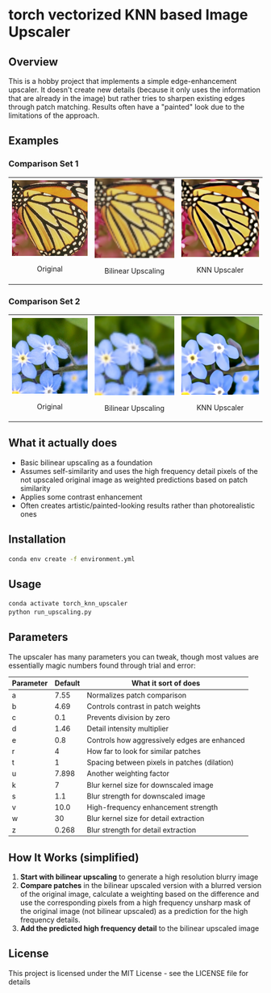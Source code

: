 # torch vectorized KNN based Image Upscaler

## Overview

This is a hobby project that implements a simple edge-enhancement upscaler. It doesn't create new details (because it only uses the information that are already in the image) but rather tries to sharpen existing edges through patch matching. Results often have a "painted" look due to the limitations of the approach.

## Examples

### Comparison Set 1

<table>
  <tr>
    <td><img src="examples/butterfly.png" width="256"><br><p align="center">Original</p></td>
    <td><img src="examples/butterfly_lr.png" width="256"><br><p align="center">Bilinear Upscaling</p></td>
    <td><img src="examples/butterfly_upscaled.png" width="256"><br><p align="center">KNN Upscaler</p></td>
  </tr>
</table>

### Comparison Set 2

<table>
  <tr>
    <td><img src="examples/flower.png" width="256"><br><p align="center">Original</p></td>
    <td><img src="examples/flower_lr.png" width="256"><br><p align="center">Bilinear Upscaling</p></td>
    <td><img src="examples/flower_upscaled.png" width="256"><br><p align="center">KNN Upscaler</p></td>
  </tr>
</table>

## What it actually does

- Basic bilinear upscaling as a foundation
- Assumes self-similarity and uses the high frequency detail pixels of the not upscaled original image as weighted predictions based on patch similarity
- Applies some contrast enhancement
- Often creates artistic/painted-looking results rather than photorealistic ones

## Installation

```bash
conda env create -f environment.yml
```

## Usage

```bash
conda activate torch_knn_upscaler
python run_upscaling.py
```

## Parameters

The upscaler has many parameters you can tweak, though most values are essentially magic numbers found through trial and error:

| Parameter | Default | What it sort of does |
|-----------|---------|-------------|
| a | 7.55 | Normalizes patch comparison |
| b | 4.69 | Controls contrast in patch weights |
| c | 0.1 | Prevents division by zero |
| d | 1.46 | Detail intensity multiplier |
| e | 0.8 | Controls how aggressively edges are enhanced |
| r | 4 | How far to look for similar patches |
| t | 1 | Spacing between pixels in patches (dilation) |
| u | 7.898 | Another weighting factor |
| k | 7 | Blur kernel size for downscaled image |
| s | 1.1 | Blur strength for downscaled image |
| v | 10.0 | High-frequency enhancement strength |
| w | 30 | Blur kernel size for detail extraction |
| z | 0.268 | Blur strength for detail extraction |

## How It Works (simplified)

1. **Start with bilinear upscaling** to generate a high resolution blurry image
2. **Compare patches** in the bilinear upscaled version with a blurred version of the original image, calculate a weighting based on the difference and use the corresponding pixels from a high frequency unsharp mask of the original image (not bilinear upscaled) as a prediction for the high frequency details.
3. **Add the predicted high frequency detail** to the bilinear upscaled image

## License

This project is licensed under the MIT License - see the LICENSE file for details